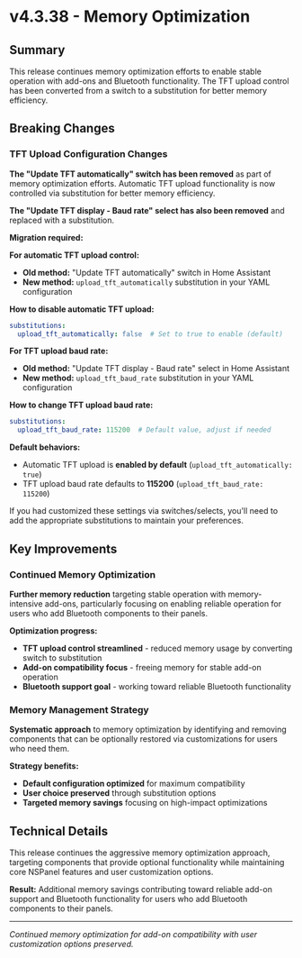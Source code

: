 # v4.3.38 - Memory Optimization

## Summary

This release continues memory optimization efforts to enable stable operation with add-ons and Bluetooth functionality.
The TFT upload control has been converted from a switch to a substitution for better memory efficiency.

## Breaking Changes

### TFT Upload Configuration Changes

**The "Update TFT automatically" switch has been removed** as part of memory optimization efforts.
Automatic TFT upload functionality is now controlled via substitution for better memory efficiency.

**The "Update TFT display - Baud rate" select has also been removed** and replaced with a substitution.

**Migration required:**

**For automatic TFT upload control:**
- **Old method:** "Update TFT automatically" switch in Home Assistant
- **New method:** `upload_tft_automatically` substitution in your YAML configuration

**How to disable automatic TFT upload:**
```yaml
substitutions:
  upload_tft_automatically: false  # Set to true to enable (default)
```

**For TFT upload baud rate:**
- **Old method:** "Update TFT display - Baud rate" select in Home Assistant
- **New method:** `upload_tft_baud_rate` substitution in your YAML configuration

**How to change TFT upload baud rate:**
```yaml
substitutions:
  upload_tft_baud_rate: 115200  # Default value, adjust if needed
```

**Default behaviors:** 
- Automatic TFT upload is **enabled by default** (`upload_tft_automatically: true`)
- TFT upload baud rate defaults to **115200** (`upload_tft_baud_rate: 115200`)

If you had customized these settings via switches/selects, you'll need to add the appropriate substitutions to maintain your preferences.

## Key Improvements

### Continued Memory Optimization

**Further memory reduction** targeting stable operation with memory-intensive add-ons,
particularly focusing on enabling reliable operation for users who add Bluetooth components to their panels.

**Optimization progress:**
- **TFT upload control streamlined** - reduced memory usage by converting switch to substitution
- **Add-on compatibility focus** - freeing memory for stable add-on operation
- **Bluetooth support goal** - working toward reliable Bluetooth functionality

### Memory Management Strategy

**Systematic approach** to memory optimization by identifying and removing components
that can be optionally restored via customizations for users who need them.

**Strategy benefits:**
- **Default configuration optimized** for maximum compatibility
- **User choice preserved** through substitution options
- **Targeted memory savings** focusing on high-impact optimizations

## Technical Details

This release continues the aggressive memory optimization approach,
targeting components that provide optional functionality while maintaining
core NSPanel features and user customization options.

**Result:** Additional memory savings contributing toward reliable add-on support and Bluetooth functionality
for users who add Bluetooth components to their panels.

---

*Continued memory optimization for add-on compatibility with user customization options preserved.*
